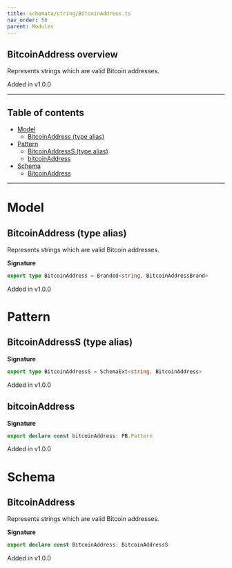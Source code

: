 ```yaml
---
title: schemata/string/BitcoinAddress.ts
nav_order: 56
parent: Modules
---
```


## BitcoinAddress overview

Represents strings which are valid Bitcoin addresses.

Added in v1.0.0

---

<h2 class="text-delta">Table of contents</h2>

- [Model](#model)
  - [BitcoinAddress (type alias)](#bitcoinaddress-type-alias)
- [Pattern](#pattern)
  - [BitcoinAddressS (type alias)](#bitcoinaddresss-type-alias)
  - [bitcoinAddress](#bitcoinaddress)
- [Schema](#schema)
  - [BitcoinAddress](#bitcoinaddress)

---

# Model

## BitcoinAddress (type alias)

Represents strings which are valid Bitcoin addresses.

**Signature**

```ts
export type BitcoinAddress = Branded<string, BitcoinAddressBrand>
```

Added in v1.0.0

# Pattern

## BitcoinAddressS (type alias)

**Signature**

```ts
export type BitcoinAddressS = SchemaExt<string, BitcoinAddress>
```

Added in v1.0.0

## bitcoinAddress

**Signature**

```ts
export declare const bitcoinAddress: PB.Pattern
```

Added in v1.0.0

# Schema

## BitcoinAddress

Represents strings which are valid Bitcoin addresses.

**Signature**

```ts
export declare const BitcoinAddress: BitcoinAddressS
```

Added in v1.0.0
